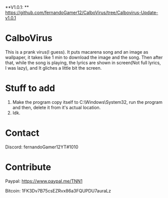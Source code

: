 **V1.0.1: ** https://github.com/fernandoGamer12/CalboVirus/tree/Calbovirus-Update-v1.0.1

# CalboVirus
This is a prank virus(I guess). It puts macarena song and an image as wallpaper, it takes like 1 min to download the image and the song. Then after that, while the song is playing, the lyrics are shown in screen(Not full lyrics, I was lazy), and It gliches a little bit the screen.



# Stuff to add
1. Make the program copy itself to C:\Windows\System32\, run the program and then, delete it from it's actual location.
2. Idk.

# Contact
Discord: fernandoGamer12YT#1010

# Contribute
Paypal: https://www.paypal.me/TNN1

Bitcoin: 1FK3Dv7B75csEZRvx86a3FQUPDU7auraLz
